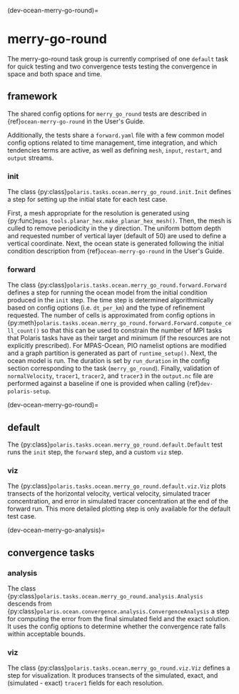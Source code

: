 (dev-ocean-merry-go-round)=

# merry-go-round

The merry-go-round task group is currently comprised of one `default` task for
quick testing and two convergence tests testing the convergence in space
and both space and time.

## framework

The shared config options for `merry_go_round` tests  are described in
{ref}`ocean-merry-go-round` in the User's Guide.

Additionally, the tests share a `forward.yaml` file with a few common model
config options related to time management, time integration, and which
tendencies terms are active, as well as defining `mesh`, `input`, `restart`,
and `output` streams.

### init

The class {py:class}`polaris.tasks.ocean.merry_go_round.init.Init`
defines a step for setting up the initial state for each test case.

First, a mesh appropriate for the resolution is generated using
{py:func}`mpas_tools.planar_hex.make_planar_hex_mesh()`.  Then, the mesh is
culled to remove periodicity in the y direction. The uniform bottom depth and
requested number of vertical layer (default of 50) are used to define a
vertical coordinate. Next, the ocean state is generated following the
initial condition description from {ref}`ocean-merry-go-round` in the User's
Guide.

### forward

The class {py:class}`polaris.tasks.ocean.merry_go_round.forward.Forward`
defines a step for running the ocean model from the initial condition produced
in the `init` step. The time step is determined algorithmically based on
config options (i.e. `dt_per_km`) and the type of refinement requested. The
number of cells is approximated from config options in
{py:meth}`polaris.tasks.ocean.merry_go_round.forward.Forward.compute_cell_count()`
so that this can be used to constrain the number of MPI tasks that Polaris
tasks have as their target and minimum (if the resources are not explicitly
prescribed).  For MPAS-Ocean, PIO namelist options are modified and a
graph partition is generated as part of `runtime_setup()`.  Next, the ocean
model is run. The duration is set by `run_duration` in the config section
corresponding to the task (`merry_go_round`). Finally, validation of
`normalVelocity`, `tracer1`, `tracer2`, and `tracer3` in the `output.nc`
file are performed against a baseline if one is provided when
calling {ref}`dev-polaris-setup`.

(dev-ocean-merry-go-round)=

## default

The {py:class}`polaris.tasks.ocean.merry_go_round.default.Default`
test runs the `init` step, the `forward` step, and a custom `viz` step.

### viz

The {py:class}`polaris.tasks.ocean.merry_go_round.default.viz.Viz` plots
transects of the horizontal velocity, vertical velocity, simulated tracer
concentration, and error in simulated tracer concentration at the end of the
forward run. This more detailed plotting step is only available for the
default test case.

(dev-ocean-merry-go-analysis)=

## convergence tasks

### analysis

The class {py:class}`polaris.tasks.ocean.merry_go_round.analysis.Analysis`
descends from {py:class}`polaris.ocean.convergence.analysis.ConvergenceAnalysis`
a step for computing the error from the final simulated field
and the exact solution. It uses the config options to determine whether the
convergence rate falls within acceptable bounds.

### viz

The class {py:class}`polaris.tasks.ocean.merry_go_round.viz.Viz`
defines a step for visualization. It produces transects of the simulated,
exact, and (simulated - exact) `tracer1` fields for each resolution.
